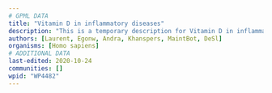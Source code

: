 ```yaml
---
# GPML DATA
title: "Vitamin D in inflammatory diseases"
description: "This is a temporary description for Vitamin D in inflammatory diseases"
authors: [Laurent, Egonw, Andra, Khanspers, MaintBot, DeSl]
organisms: [Homo sapiens]
# ADDITIONAL DATA
last-edited: 2020-10-24
communities: []
wpid: "WP4482"
---
```

